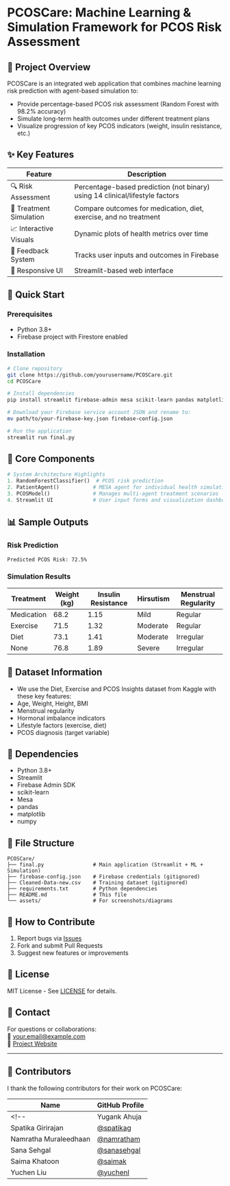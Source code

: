 # PCOSCare: Machine Learning & Simulation Framework for PCOS Risk Assessment

## 🎯 Project Overview
PCOSCare is an integrated web application that combines machine learning risk prediction with agent-based simulation to:
- Provide percentage-based PCOS risk assessment (Random Forest with 98.2% accuracy)
- Simulate long-term health outcomes under different treatment plans
- Visualize progression of key PCOS indicators (weight, insulin resistance, etc.)

## ✨ Key Features
| Feature | Description |
|---------|-------------|
| 🔍 Risk Assessment | Percentage-based prediction (not binary) using 14 clinical/lifestyle factors |
| 🧪 Treatment Simulation | Compare outcomes for medication, diet, exercise, and no treatment |
| 📈 Interactive Visuals | Dynamic plots of health metrics over time |
| 🔄 Feedback System | Tracks user inputs and outcomes in Firebase |
| 📱 Responsive UI | Streamlit-based web interface |

## 🚀 Quick Start

### Prerequisites
- Python 3.8+
- Firebase project with Firestore enabled

### Installation
```bash
# Clone repository
git clone https://github.com/yourusername/PCOSCare.git
cd PCOSCare

# Install dependencies
pip install streamlit firebase-admin mesa scikit-learn pandas matplotlib numpy

# Download your Firebase service account JSON and rename to:
mv path/to/your-firebase-key.json firebase-config.json

# Run the application
streamlit run final.py
```

## 🧩 Core Components
```python
# System Architecture Highlights
1. RandomForestClassifier()  # PCOS risk prediction
2. PatientAgent()           # MESA agent for individual health simulation  
3. PCOSModel()              # Manages multi-agent treatment scenarios
4. Streamlit UI             # User input forms and visualization dashboard
```

## 📊 Sample Outputs
### Risk Prediction
```
Predicted PCOS Risk: 72.5%
```

### Simulation Results
| Treatment | Weight (kg) | Insulin Resistance | Hirsutism | Menstrual Regularity |
|-----------|-------------|--------------------|-----------|----------------------|
| Medication | 68.2 | 1.15 | Mild | Regular |
| Exercise | 71.5 | 1.32 | Moderate | Regular |
| Diet | 73.1 | 1.41 | Moderate | Irregular |
| None | 76.8 | 1.89 | Severe | Irregular |

## 📝 Dataset Information
- We use the Diet, Exercise and PCOS Insights dataset from Kaggle with these key features:
- Age, Weight, Height, BMI
- Menstrual regularity
- Hormonal imbalance indicators
- Lifestyle factors (exercise, diet)
- PCOS diagnosis (target variable)

## 🧩 Dependencies
- Python 3.8+
- Streamlit
- Firebase Admin SDK
- scikit-learn
- Mesa
- pandas
- matplotlib
- numpy

## 📂 File Structure
```
PCOSCare/
├── final.py                # Main application (Streamlit + ML + Simulation)
├── firebase-config.json    # Firebase credentials (gitignored)
├── Cleaned-Data-new.csv    # Training dataset (gitignored)
├── requirements.txt        # Python dependencies
├── README.md               # This file
└── assets/                 # For screenshots/diagrams
```

<!--  ## 🌐 Live Demo
# [![Open in Streamlit](https://static.streamlit.io/badges/streamlit_badge_black_white.svg)](https://your-streamlit-app-url.com)-->



## 🤝 How to Contribute
1. Report bugs via [Issues](https://github.com/yourusername/PCOSCare/issues)
2. Fork and submit Pull Requests
3. Suggest new features or improvements

## 📜 License
MIT License - See [LICENSE](LICENSE) for details.

## 📧 Contact
For questions or collaborations:  
📩 your.email@example.com  
🔗 [Project Website](https://your-project-site.com)

---


## 👥 Contributors
I thank the following contributors for their work on PCOSCare:

| Name | GitHub Profile |
|-----------------------|----------------|
<!-- | Yugank Ahuja          | [@yugankahuja](https://github.com/yugankahuja) | -->
| Spatika Girirajan | [@spatikag](https://github.com/spatikag) |
| Namratha Muraleedhaan | [@namratham](https://github.com/namratham) |
| Sana Sehgal | [@sanasehgal](https://github.com/sanasehgal) |
| Saima Khatoon | [@saimak](https://github.com/saimak) |
| Yuchen Liu | [@yuchenl](https://github.com/yuchenl) |

